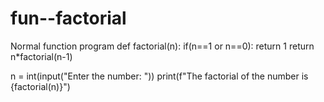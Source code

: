 # fun--factorial
Normal function program
def factorial(n):
    if(n==1 or n==0):
        return 1
    return n*factorial(n-1)

n = int(input("Enter the number: "))
print(f"The factorial of the number is {factorial(n)}")
